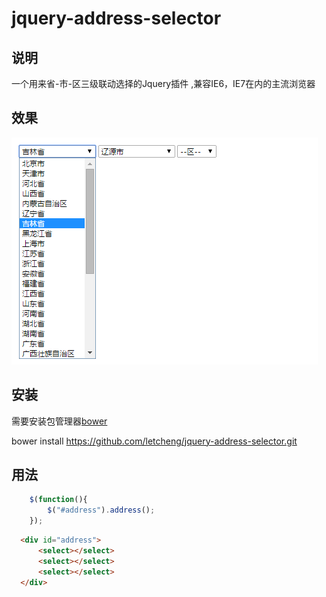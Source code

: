 # jquery-address-selector


## 说明

 一个用来省-市-区三级联动选择的Jquery插件 ,兼容IE6，IE7在内的主流浏览器

## 效果

![](https://github.com/letcheng/jquery-address-selector/raw/master/images/result.png)

## 安装
 
 需要安装包管理器[bower](http://bower.io/)
 
 bower install https://github.com/letcheng/jquery-address-selector.git

## 用法

```javascript
    $(function(){
        $("#address").address();
    });
```

```html
  <div id="address">
      <select></select>
      <select></select>
      <select></select>
  </div>
```
